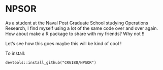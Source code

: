 # NPSOR

As a student at the Naval Post Graduate School studying Operations Research, I find myself using a lot of the same code over and over again. How about make a R package to share with my friends? Why not !!

Let’s see how this goes maybe this will be kind of cool !

To install:

`devtools::install_github("CRG180/NPSOR")`




